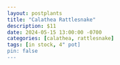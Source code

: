 ```yaml
---
layout: postplants
title: "Calathea Rattlesnake"
description: $11
date: 2024-05-15 13:00:00 -0700
categories: [calathea, rattlesnake]
tags: [in stock, 4" pot]
pin: false
---
```

